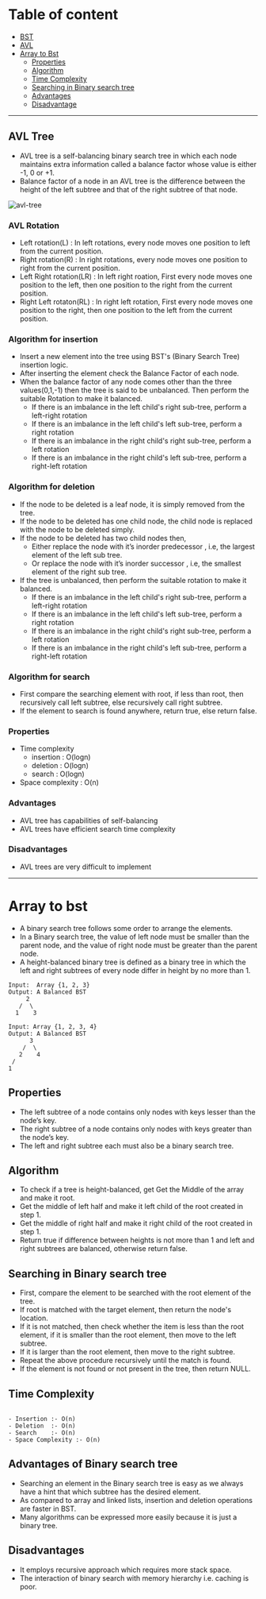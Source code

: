 # Table of content
- [BST](#bst-tree)
- [AVL](#avl-tree) 
- [Array to Bst](#Array-to-Bst)
    - [Properties](#Properties)
    - [Algorithm](#Algorithm)
    - [Time Complexity](#Complexity)
    - [Searching in Binary search tree](#searching-in-binary-search-tree)
    - [Advantages](#advantages)
    - [Disadvantage](#disadvantage)

<hr>

## AVL Tree
- AVL tree is a self-balancing binary search tree in which each node maintains extra information called a balance factor whose value is either -1, 0 or +1.
- Balance factor of a node in an AVL tree is the difference between the height of the left subtree and that of the right subtree of that node.

![avl-tree](https://user-images.githubusercontent.com/60027035/156880515-827d4691-d4c3-4a5c-96da-5083bd311d32.png)

### AVL Rotation
- Left rotation(L) : In left rotations, every node moves one position to left from the current position.
- Right rotation(R) : In right rotations, every node moves one position to right from the current position. 
- Left Right rotation(LR) : In left right roation, First every node moves one position to the left, then one position to the right from the current position. 
- Right Left rotaton(RL) : In right left rotation, First every node moves one position to the right, then one position to the left from the current position.

### Algorithm for insertion
- Insert a new element into the tree using BST's (Binary Search Tree) insertion logic.
- After inserting the element check the Balance Factor of each node.
- When the balance factor of any node comes other than the three values(0,1,-1) then the tree is said to be unbalanced. Then perform the suitable Rotation to make it balanced.
  - If there is an imbalance in the left child's right sub-tree, perform a left-right rotation
  - If there is an imbalance in the left child's left sub-tree, perform a right rotation
  - If there is an imbalance in the right child's right sub-tree, perform a left rotation
  - If there is an imbalance in the right child's left sub-tree, perform a right-left rotation

### Algorithm for deletion
- If the node to be deleted is a leaf node, it is simply removed from the tree.
- If the node to be deleted has one child node, the child node is replaced with the node to be deleted simply.
- If the node to be deleted has two child nodes then,
  - Either replace the node with it’s inorder predecessor , i.e, the largest element of the left sub tree.
  - Or replace the node with it’s inorder successor , i.e, the smallest element of the right sub tree.
- If the tree is unbalanced, then perform the suitable rotation to make it balanced.
  - If there is an imbalance in the left child's right sub-tree, perform a left-right rotation
  - If there is an imbalance in the left child's left sub-tree, perform a right rotation
  - If there is an imbalance in the right child's right sub-tree, perform a left rotation
  - If there is an imbalance in the right child's left sub-tree, perform a right-left rotation

### Algorithm for search
- First compare the searching element with root, if less than root, then recursively call left subtree, else recursively call right subtree. 
- If the element to search is found anywhere, return true, else return false. 

### Properties
- Time complexity
  - insertion : O(logn)
  - deletion : O(logn)
  - search : O(logn)
 - Space complexity : O(n)

### Advantages
- AVL tree has capabilities of self-balancing
- AVL trees have efficient search time complexity

### Disadvantages
- AVL trees are very difficult to implement

<hr>



# Array to bst
- A binary search tree follows some order to arrange the elements. 
- In a Binary search tree, the value of left node must be smaller than the parent node, and the value of right node must be greater than the parent node.  
- A height-balanced binary tree is defined as a binary tree in which the left and right subtrees of every node differ in height by no more than 1. 

``` 
Input:  Array {1, 2, 3}
Output: A Balanced BST
     2
   /  \
  1    3 

Input: Array {1, 2, 3, 4}
Output: A Balanced BST
      3
    /  \
   2    4
 /
1
```

## Properties
- The left subtree of a node contains only nodes with keys lesser than the node’s key.
- The right subtree of a node contains only nodes with keys greater than the node’s key.
- The left and right subtree each must also be a binary search tree.

## Algorithm
- To check if a tree is height-balanced, get Get the Middle of the array and make it root.
- Get the middle of left half and make it left child of the root created in step 1.
- Get the middle of right half and make it right child of the root created in step 1.
- Return true if difference between heights is not more than 1 and left and right subtrees are balanced, otherwise return false. 

## Searching in Binary search tree
- First, compare the element to be searched with the root element of the tree.
- If root is matched with the target element, then return the node's location.
- If it is not matched, then check whether the item is less than the root element, if it is smaller than the root   element, then move to the left subtree.
- If it is larger than the root element, then move to the right subtree.
- Repeat the above procedure recursively until the match is found.
- If the element is not found or not present in the tree, then return NULL.

## Time Complexity

```

- Insertion	:- O(n)
- Deletion  :- O(n)
- Search    :- O(n)
- Space Complexity :- O(n)
```

## Advantages of Binary search tree

- Searching an element in the Binary search tree is easy as we always have a hint that which subtree has the desired element.
- As compared to array and linked lists, insertion and deletion operations are faster in BST.
- Many algorithms can be expressed more easily because it is just a binary tree.


## Disadvantages

- It employs recursive approach which requires more stack space.
- The interaction of binary search with memory hierarchy i.e. caching is poor.
